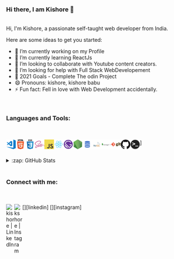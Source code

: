 ### Hi there, I am Kishore 👋
<br />
Hi, I'm Kishore, a passionate self-taught web developer from India.
<br />

Here are some ideas to get you started:

- 🔭 I’m currently working on my Profile
- 🌱 I’m currently learning ReactJs
- 👯 I’m looking to collaborate with Youtube content creators.
- 🤔 I’m looking for help with Full Stack WebDevelopement
- 💬 2021 Goals - Complete The odin Project
- 😄 Pronouns: kishore, kishore babu
- ⚡ Fun fact: Fell in love with Web Development accidentally.

<br />

### Languages and Tools:
<br />

<img align="left" alt="Visual Studio Code" width="26px" src="https://raw.githubusercontent.com/github/explore/80688e429a7d4ef2fca1e82350fe8e3517d3494d/topics/visual-studio-code/visual-studio-code.png" />]
<img align="left" alt="HTML5" width="26px" src="https://raw.githubusercontent.com/github/explore/80688e429a7d4ef2fca1e82350fe8e3517d3494d/topics/html/html.png" />
<img align="left" alt="CSS3" width="26px" src="https://raw.githubusercontent.com/github/explore/80688e429a7d4ef2fca1e82350fe8e3517d3494d/topics/css/css.png" />
<img align="left" alt="Sass" width="26px" src="https://raw.githubusercontent.com/github/explore/80688e429a7d4ef2fca1e82350fe8e3517d3494d/topics/sass/sass.png" />
<img align="left" alt="JavaScript" width="26px" src="https://raw.githubusercontent.com/github/explore/80688e429a7d4ef2fca1e82350fe8e3517d3494d/topics/javascript/javascript.png" />
<img align="left" alt="React" width="26px" src="https://raw.githubusercontent.com/github/explore/80688e429a7d4ef2fca1e82350fe8e3517d3494d/topics/react/react.png" />
<img align="left" alt="Gatsby" width="26px" src="https://raw.githubusercontent.com/github/explore/e94815998e4e0713912fed477a1f346ec04c3da2/topics/gatsby/gatsby.png" />
<img align="left" alt="Node.js" width="26px" src="https://raw.githubusercontent.com/github/explore/80688e429a7d4ef2fca1e82350fe8e3517d3494d/topics/nodejs/nodejs.png" />
<img align="left" alt="SQL" width="26px" src="https://raw.githubusercontent.com/github/explore/80688e429a7d4ef2fca1e82350fe8e3517d3494d/topics/sql/sql.png" />
<img align="left" alt="MySQL" width="26px" src="https://raw.githubusercontent.com/github/explore/80688e429a7d4ef2fca1e82350fe8e3517d3494d/topics/mysql/mysql.png" />
<img align="left" alt="MongoDB" width="26px" src="https://raw.githubusercontent.com/github/explore/80688e429a7d4ef2fca1e82350fe8e3517d3494d/topics/mongodb/mongodb.png" />
<img align="left" alt="Git" width="26px" src="https://raw.githubusercontent.com/github/explore/80688e429a7d4ef2fca1e82350fe8e3517d3494d/topics/git/git.png" />
<img align="left" alt="GitHub" width="26px" src="https://raw.githubusercontent.com/github/explore/78df643247d429f6cc873026c0622819ad797942/topics/github/github.png" />
<img align="left" alt="Terminal" width="26px" src="https://raw.githubusercontent.com/github/explore/80688e429a7d4ef2fca1e82350fe8e3517d3494d/topics/terminal/terminal.png" />

<br />

<details>
  <summary>:zap: GitHub Stats</summary>
[![Kishore's GitHub stats](https://github-readme-stats.vercel.app/api?username=kishorebabu420)](https://github.com/kishorebabu420/github-readme-stats)
</details>

<br />

### Connect with me:
<br />
<br />
<!--[<img align="left" alt="kishore.com" width="22px" src="https://raw.githubusercontent.com/iconic/open-iconic/master/svg/globe.svg" />][website]-->
<!--[<img align="left" alt="kishore | YouTube" width="22px" src="https://cdn.jsdelivr.net/npm/simple-icons@v3/icons/youtube.svg" />][youtube]-->
[<img align="left" alt="kishore | LinkedIn" width="22px" src="https://cdn.jsdelivr.net/npm/simple-icons@v3/icons/linkedin.svg" />][linkedin]
[<img align="left" alt="kshore | Instagram" width="22px" src="https://cdn.jsdelivr.net/npm/simple-icons@v3/icons/instagram.svg" />][instagram]

<br />
<br />



[instagram]: https://www.instagram.com/kishorekammela/
[linkedin]: https://www.linkedin.com/in/kskishorebabu/
